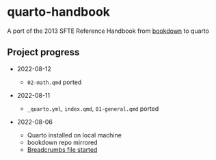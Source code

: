 # quarto-handbook

A port of the 2013 SFTE Reference Handbook from [bookdown](https://github.com/Society-of-Flight-Test-Engineers/handbook-2013) to quarto

## Project progress

- 2022-08-12
  - `02-math.qmd` ported

- 2022-08-11
  - `_quarto.yml`, `index.qmd`, `01-general.qmd` ported

- 2022-08-06
  - Quarto installed on local machine
  - bookdown repo mirrored
  - [Breadcrumbs file started](./quarto/Porting-Handbook-from-bookdown-to-q.md)
